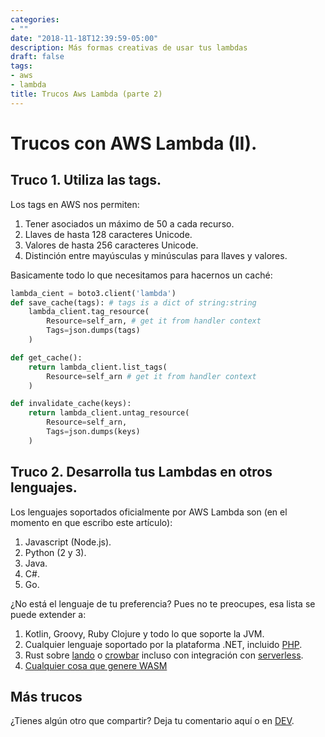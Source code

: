 ```yaml
---
categories:
- ""
date: "2018-11-18T12:39:59-05:00"
description: Más formas creativas de usar tus lambdas
draft: false
tags:
- aws
- lambda
title: Trucos Aws Lambda (parte 2)
---
```


# Trucos con AWS Lambda (II).


## Truco 1. Utiliza las tags.

Los tags en AWS nos permiten:

1. Tener asociados un máximo de 50 a cada recurso.
2. Llaves de hasta 128 caracteres Unicode.
3. Valores de hasta 256 caracteres Unicode.
4. Distinción entre mayúsculas y minúsculas para llaves y valores.

Basicamente todo lo que necesitamos para hacernos un caché:

```python
lambda_cient = boto3.client('lambda')
def save_cache(tags): # tags is a dict of string:string
    lambda_client.tag_resource(
        Resource=self_arn, # get it from handler context
        Tags=json.dumps(tags)
    )

def get_cache():
    return lambda_client.list_tags(
        Resource=self_arn # get it from handler context
    )

def invalidate_cache(keys):
    return lambda_client.untag_resource(
        Resource=self_arn,
        Tags=json.dumps(keys)
    )
```

## Truco 2. Desarrolla tus Lambdas en otros lenguajes.

Los lenguajes soportados oficialmente por AWS Lambda son (en el momento en que escribo este artículo):

1. Javascript (Node.js).
2. Python (2 y 3).
3. Java.
4. C#.
5. Go.

¿No está el lenguaje de tu preferencia? Pues no te preocupes, esa lista se puede extender a:

1. Kotlin, Groovy, Ruby Clojure y todo lo que soporte la JVM.
2. Cualquier lenguaje soportado por la plataforma .NET, incluido [PHP](https://www.peachpie.io).
3. Rust sobre [lando](https://github.com/softprops/lando) o [crowbar](https://github.com/ilianaw/rust-crowbar) incluso con integración con [serverless](https://github.com/softprops/serverless-rust).
5. [Cualquier cosa que genere WASM](https://blog.scottlogic.com/2018/10/18/serverless-rust.html)

## Más trucos

¿Tienes algún otro que compartir? Deja tu comentario aquí o en [DEV](https://dev.to/yorodm).
